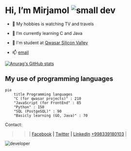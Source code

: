 
# Hi, I’m Mirjamol ![small dev](https://user-images.githubusercontent.com/96412090/186644372-cb8a833d-63e7-40c5-8dac-8921c8ba6c2c.png)

- 👀 My hobbies is watching TV and travels

- 🌱 I’m currently learning C and Java

- :information_desk_person: I'm student at [Qwasar Silicon Valley](https://qwasar.io/)

- 📫 [email ](alpholmon@gmail.com)


[![Anurag's GitHub stats](https://github-readme-stats.vercel.app/api?username=holmon-alp)](https://github.com/holmon-alp/github-readme-stats)



## My use of programming languages

```mermaid
pie
    title Programming languages
    "C (for qwasar projects)" : 210
    "JavaScript (for FrontEnd" : 85
    "Python" : 150
    "SQL (PostgeSQL)" : 90
    "Basicly learning (GO, Java)" : 70
```



Contact:

>>| 
<a href="https://facebook.com/holmonalp">Facebook</a> **|**
<a href="https://twitter.com/holmonalp">Twitter</a> **|**
<a href="https://linkedin.com/holmonalp">LinkedIn</a>
<a href="tel:+998339180103">+998339180103</a>
>>|


  
![developer](https://user-images.githubusercontent.com/96412090/186638132-ffbce524-8e8b-49ab-8d1b-9144b46dcb3e.png)
<!---
holmon-alp/About-Me is a ✨ special ✨ repository because its `README.md` (this file) appears on your GitHub profile.
You can click the Preview link to take a look at your changes.
--->
